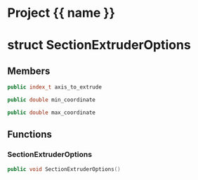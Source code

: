 <script setup>
import {useRoute} from 'vitepress'
const {path} = useRoute()
const tokens = path.split('/')
const words = tokens[2].split('-');
for (let i = 0; i < words.length; i++) {
    words[i] = words[i].charAt(0).toUpperCase() + words[i].slice(1);
    words[i] = words[i].replace('geode', 'Geode')
}
const name = words.join('-');
</script>
# Project {{ name }}

# struct SectionExtruderOptions


## Members

```cpp
public index_t axis_to_extrude

```

```cpp
public double min_coordinate

```

```cpp
public double max_coordinate

```



## Functions

### SectionExtruderOptions

```cpp
public void SectionExtruderOptions()
```




